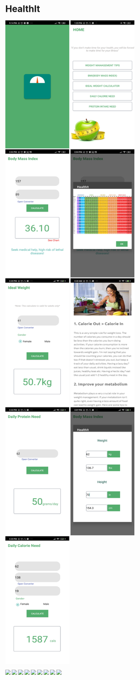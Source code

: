 # HealthIt

<img src= "images/Screenshot_2021-06-07-21-14-45-022_com.example.healthit.jpg" height = "400" width = "200">
<img src= "images/s1.jpg" height = "400" width = "200">
<img src= "images/s2.jpg" height = "400" width = "200">
<img src= "images/s3.jpg" height = "400" width = "200">
<img src= "images/s4.jpg" height = "400" width = "200">
<img src= "images/s8.jpg" height = "400" width = "200">
<img src= "images/s6.jpg" height = "400" width = "200">
<img src= "images/s7.jpg" height = "400" width = "200">
<img src= "images/s5.jpg" height = "400" width = "200">

![](images/filename%20Screenshot_2021-06-07-21-14-45-022_com.example.healthit.jpg)
![](images/filename%20s1.jpg)
![](images/filename%20s2.jpg)
![](images/filename%20s3.jpg)
![](images/filename%20s4.jpg)
![](images/filename%20s8.jpg)
![](images/filename%20s6.jpg)
![](images/filename%20s7.jpg)
![](images/filename%20s5.jpg)
